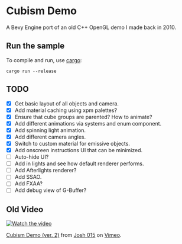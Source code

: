 # Cubism Demo
A Bevy Engine port of an old C++ OpenGL demo I made back in 2010.

## Run the sample

To compile and run, use [cargo](https://www.rust-lang.org/learn/get-started):

```
cargo run --release
```

## TODO
- [x] Get basic layout of all objects and camera.
- [x] Add material caching using xpm palettes?
- [x] Ensure that cube groups are parented? How to animate?
- [x] Add different animations via systems and enum component.
- [x] Add spinning light animation.
- [x] Add different camera angles.
- [x] Switch to custom material for emissive objects.
- [x] Add onscreen instructions UI that can be minimized.
- [ ] Auto-hide UI?
- [ ] Add in lights and see how default renderer performs.
- [ ] Add Afterlights renderer?
- [ ] Add SSAO.
- [ ] Add FXAA?
- [ ] Add debug view of G-Buffer?

## Old Video
[![Watch the video](https://i.vimeocdn.com/video/93015207_472x266.jpg)](https://vimeo.com/15442169)
<p><a href="https://vimeo.com/15442169">Cubism Demo (ver. 2)</a> from <a href="https://vimeo.com/user2176585">Josh 015</a> on <a href="https://vimeo.com">Vimeo</a>.</p>
